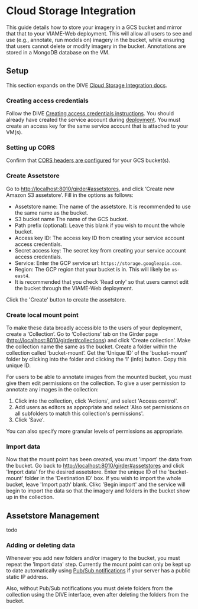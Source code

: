 # Cloud Storage Integration

This guide details how to store your imagery in a GCS bucket and mirror that that to your VIAME-Web deployment. This will allow all users to see and use (e.g., annotate, run models on) imagery in the bucket, while ensuring that users cannot delete or modify imagery in the bucket. Annotations are stored in a MongoDB database on the VM.

## Setup

This section expands on the DIVE [Cloud Storage Integration docs](https://kitware.github.io/dive/Deployment-Storage).

### Creating access credentials

Follow the DIVE [Creating access credentials instructions](https://kitware.github.io/dive/Deployment-Storage/#creating-access-credentials). You should already have created the service account during [deployment](deployment-general.md/#create-gcp-resources). You must create an access key for the same service account that is attached to your VM(s).

### Setting up CORS

Confirm that [CORS headers are configured](https://kitware.github.io/dive/Deployment-Storage/#setting-up-cors) for your GCS bucket(s).

### Create Assetstore

Go to <http://localhost:8010/girder#assetstores>, and click ‘Create new Amazon S3 assetstore’. Fill in the options as follows:

* Assetstore name: The name of the assetstore. It is recommended to use the same name as the bucket.
* S3 bucket name The name of the GCS bucket.
* Path prefix (optional): Leave this blank if you wish to mount the whole bucket.
* Access key ID: The access key ID from creating your service account access credentials.
* Secret access key: The secret key from creating your service account access credentials.
* Service: Enter the GCP service url: `https://storage.googleapis.com`.
* Region: The GCP region that your bucket is in. This will likely be `us-east4`.
* It is recommended that you check 'Read only' so that users cannot edit the bucket through the VIAME-Web deployment.

Click the 'Create' button to create the assetstore.

### Create local mount point

To make these data broadly accessible to the users of your deployment, create a ‘Collection’. Go to ‘Collections’ tab on the Girder page (<http://localhost:8010/girder#collections>) and click ‘Create collection’. Make the collection name the same as the bucket. Create a folder within the collection called 'bucket-mount’. Get the ‘Unique ID’ of the 'bucket-mount' folder by clicking into the folder and clicking the ‘I’ (info) button. Copy this unique ID.

For users to be able to annotate images from the mounted bucket, you must give them edit permissions on the collection. To give a user permission to annotate any images in the collection: 

1) Click into the collection, click 'Actions', and select 'Access control'. 
2) Add users as editors as appropriate and select 'Also set permissions on all subfolders to match this collection's permissions'. 
3) Click 'Save'.

You can also specify more granular levels of permissions as appropriate.

### Import data

Now that the mount point has been created, you must 'import' the data from the bucket. Go back to <http://localhost:8010/girder#assetstores> and click 'Import data' for the desired assetstore. Enter the unique ID of the 'bucket-mount' folder in the 'Destination ID' box. If you wish to import the whole bucket, leave 'Import path' blank. Clikc 'Begin import' and the service will begin to import the data so that the imagery and folders in the bucket show up in the collection.

## Assetstore Management

todo

### Adding or deleting data

Whenever you add new folders and/or imagery to the bucket, you must repeat the 'Import data' step. Currently the mount point can only be kept up to date automatically using [Pub/Sub notifications](https://kitware.github.io/dive/Deployment-Storage/#pubsub-notifications) if your server has a public static IP address.

Also, without Pub/Sub notifications you must delete folders from the collection using the DIVE interface, even after deleting the folders from the bucket. 
